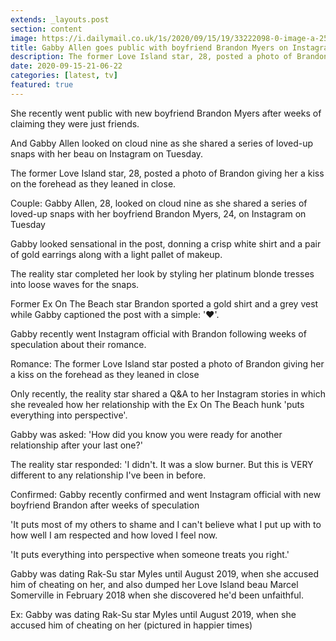 ```yaml
---
extends: _layouts.post
section: content
image: https://i.dailymail.co.uk/1s/2020/09/15/19/33222098-0-image-a-25_1600196131579.jpg 
title: Gabby Allen goes public with boyfriend Brandon Myers on Instagram 
description: The former Love Island star, 28, posted a photo of Brandon giving her a kiss on the forehead as they leaned in close. 
date: 2020-09-15-21-06-22 
categories: [latest, tv] 
featured: true 
--- 
```

She recently went public with new boyfriend Brandon Myers after weeks of claiming they were just friends.

And Gabby Allen looked on cloud nine as she shared a series of loved-up snaps with her beau on Instagram on Tuesday.

The former Love Island star, 28, posted a photo of Brandon giving her a kiss on the forehead as they leaned in close.

Couple: Gabby Allen, 28, looked on cloud nine as she shared a series of loved-up snaps with her boyfriend Brandon Myers, 24, on Instagram on Tuesday

Gabby looked sensational in the post, donning a crisp white shirt and a pair of gold earrings along with a light pallet of makeup.

The reality star completed her look by styling her platinum blonde tresses into loose waves for the snaps. 

Former Ex On The Beach star Brandon sported a gold shirt and a grey vest while Gabby captioned the post with a simple: '❤️'.

Gabby recently went Instagram official with Brandon following weeks of speculation about their romance. 

Romance: The former Love Island star posted a photo of Brandon giving her a kiss on the forehead as they leaned in close

Only recently, the reality star shared a Q&A to her Instagram stories in which she revealed how her relationship with the Ex On The Beach hunk 'puts everything into perspective'.

Gabby was asked: 'How did you know you were ready for another relationship after your last one?'

The reality star responded: 'I didn't. It was a slow burner. But this is VERY different to any relationship I've been in before.

Confirmed: Gabby recently confirmed and went Instagram official with new boyfriend Brandon after weeks of speculation

'It puts most of my others to shame and I can't believe what I put up with to how well I am respected and how loved I feel now.

'It puts everything into perspective when someone treats you right.'

Gabby was dating Rak-Su star Myles until August 2019, when she accused him of cheating on her, and also dumped her Love Island beau Marcel Somerville in February 2018 when she discovered he'd been unfaithful.

Ex: Gabby was dating Rak-Su star Myles until August 2019, when she accused him of cheating on her (pictured in happier times)  

